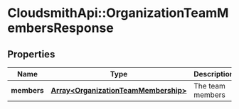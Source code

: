 # CloudsmithApi::OrganizationTeamMembersResponse

## Properties
Name | Type | Description | Notes
------------ | ------------- | ------------- | -------------
**members** | [**Array&lt;OrganizationTeamMembership&gt;**](OrganizationTeamMembership.md) | The team members | 


